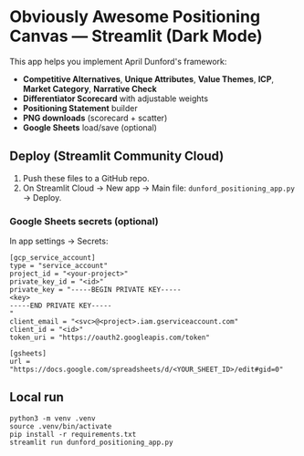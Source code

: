 # Obviously Awesome Positioning Canvas — Streamlit (Dark Mode)

This app helps you implement April Dunford's framework:
- **Competitive Alternatives**, **Unique Attributes**, **Value Themes**, **ICP**, **Market Category**, **Narrative Check**
- **Differentiator Scorecard** with adjustable weights
- **Positioning Statement** builder
- **PNG downloads** (scorecard + scatter)
- **Google Sheets** load/save (optional)

## Deploy (Streamlit Community Cloud)
1) Push these files to a GitHub repo.
2) On Streamlit Cloud → New app → Main file: `dunford_positioning_app.py` → Deploy.

### Google Sheets secrets (optional)
In app settings → Secrets:
```
[gcp_service_account]
type = "service_account"
project_id = "<your-project>"
private_key_id = "<id>"
private_key = "-----BEGIN PRIVATE KEY-----
<key>
-----END PRIVATE KEY-----
"
client_email = "<svc>@<project>.iam.gserviceaccount.com"
client_id = "<id>"
token_uri = "https://oauth2.googleapis.com/token"

[gsheets]
url = "https://docs.google.com/spreadsheets/d/<YOUR_SHEET_ID>/edit#gid=0"
```

## Local run
```
python3 -m venv .venv
source .venv/bin/activate
pip install -r requirements.txt
streamlit run dunford_positioning_app.py
```
